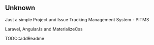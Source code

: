 ## Unknown

Just a simple Project and Issue Tracking Management System - PITMS 

Laravel, AngularJs and MaterializeCss

TODO::addReadme